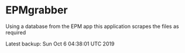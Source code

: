 # EPMgrabber
Using a database from the EPM app this application scrapes the files as required


Latest backup: Sun Oct 6 04:38:01 UTC 2019
